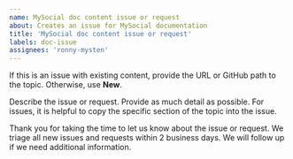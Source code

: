 ```yaml
---
name: MySocial doc content issue or request
about: Creates an issue for MySocial documentation
title: 'MySocial doc content issue or request'
labels: doc-issue
assignees: 'ronny-mysten'
---
```


If this is an issue with existing content, provide the URL or GitHub path to the topic. Otherwise, use **New**.

Describe the issue or request. Provide as much detail as possible. For issues, it is helpful to copy the specific section of the topic into the issue.

Thank you for taking the time to let us know about the issue or request. We triage all new issues and requests within 2 business days. We will follow up if we need additional information. 
